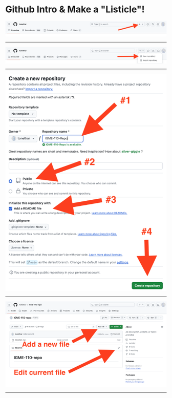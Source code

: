 # Github Intro & Make a "Listicle"!


![screenshot](_images/github-intro-1.png)

---

![screenshot](_images/github-intro-2.png)

---

![screenshot](_images/github-intro-3.png)

---

![screenshot](_images/github-intro-4.png)

---

